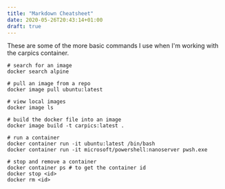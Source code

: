 ```yaml
---
title: "Markdown Cheatsheet"
date: 2020-05-26T20:43:14+01:00
draft: true
---
```


These are some of the more basic commands I use when I'm working with the carpics container.

```
# search for an image
docker search alpine

# pull an image from a repo
docker image pull ubuntu:latest

# view local images
docker image ls

# build the docker file into an image
docker image build -t carpics:latest .

# run a container
docker container run -it ubuntu:latest /bin/bash
docker container run -it microsoft/powershell:nanoserver pwsh.exe

# stop and remove a container
docker container ps # to get the container id
docker stop <id>
docker rm <id>
```